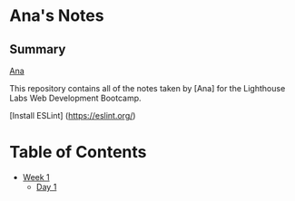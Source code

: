 # Ana's Notes

## Summary 


[Ana](https://gist.github.com/Anag16)

This repository contains all of the notes taken by [Ana] for the Lighthouse Labs Web Development Bootcamp.


[Install ESLint] (https://eslint.org/)

# Table of Contents

* [Week 1](/Week_1)
  * [Day 1](/Week_1/Day_1)
